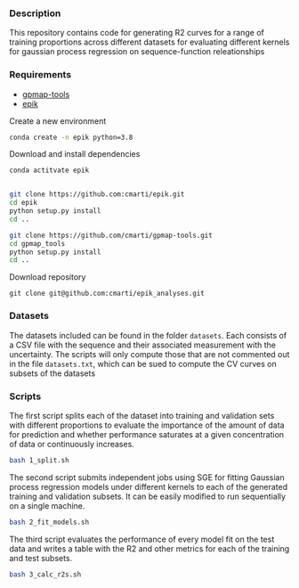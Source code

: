 ### Description

This repository contains code for generating R2 curves for a range of training proportions across different datasets for evaluating different kernels for gaussian process regression on sequence-function releationships


### Requirements

- [gpmap-tools](https://github.com/cmarti/gpmap-tools)
- [epik](https://github.com/cmarti/epik)

Create a new environment

```bash
conda create -n epik python=3.8
```

Download and install dependencies

```bash
conda actitvate epik


git clone https://github.com:cmarti/epik.git
cd epik
python setup.py install
cd ..

git clone https://github.com/cmarti/gpmap-tools.git
cd gpmap_tools
python setup.py install
cd ..
```

Download repository

```
git clone git@github.com:cmarti/epik_analyses.git
```


### Datasets

The datasets included can be found in the folder `datasets`. Each consists of a CSV file with the sequence and their associated measurement with the uncertainty. The scripts will only compute those that are not commented out in the file `datasets.txt`, which can be sued to compute the CV curves on subsets of the datasets

### Scripts

The first script splits each of the dataset into training and validation sets with different proportions to evaluate the importance of the amount of data for prediction and whether performance saturates at a given concentration of data or continuously increases. 

```bash
bash 1_split.sh
```

The second script submits independent jobs using SGE for fitting Gaussian process regression models under different kernels to each of the generated training and validation subsets. It can be easily modified to run sequentially on a single machine. 

```bash
bash 2_fit_models.sh
```

The third script evaluates the performance of every model fit on the test data and writes a table with the R2 and other metrics for each of the training and test subsets. 

```bash
bash 3_calc_r2s.sh
```

